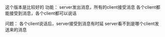 这个版本是比较好的
功能：
server发出消息，所有的client接受消息
各个client都能接受到消息，各个client都可以说话

问题：
各个client说话后，server接受到消息有时延
server看不到是哪个client发送来的消息